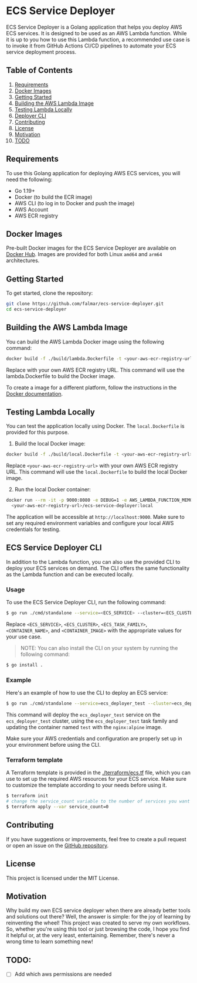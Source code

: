 # ECS Service Deployer

ECS Service Deployer is a Golang application that helps you deploy AWS ECS services. It is designed to be used as an AWS
Lambda function. While it is up to you how to use this Lambda function, a recommended use case is to invoke it from GitHub Actions CI/CD pipelines to automate your ECS service deployment process.

## Table of Contents
1. [Requirements](#requirements)
2. [Docker Images](#docker-images)
3. [Getting Started](#getting-started)
4. [Building the AWS Lambda Image](#building-the-aws-lambda-image)
5. [Testing Lambda Locally](#testing-lambda-locally)
6. [Deployer CLI](#ecs-service-deployer-cli)
7. [Contributing](#contributing)
8. [License](#license)
9. [Motivation](#motivation)
10. [TODO](#todo)

## Requirements

To use this Golang application for deploying AWS ECS services, you will need the following:

- Go 1.19+
- Docker (to build the ECR image)
- AWS CLI (to log in to Docker and push the image)
- AWS Account
- AWS ECR registry

## Docker Images

Pre-built Docker images for the ECS Service Deployer are available on [Docker Hub](https://hub.docker.com/r/falmar/ecs-service-deployer). Images are provided for both Linux `amd64` and `arm64` architectures.

## Getting Started

To get started, clone the repository:

```bash
git clone https://github.com/falmar/ecs-service-deployer.git
cd ecs-service-deployer
```

## Building the AWS Lambda Image

You can build the AWS Lambda Docker image using the following command:

```bash
docker build -f ./build/lambda.Dockerfile -t <your-aws-ecr-registry-url>/ecs-service-deployer .
```

Replace <your-aws-ecr-registry-url> with your own AWS ECR registry URL. This command will use the lambda.Dockerfile to build the Docker image.

To create a image for a different platform, follow the instructions in the [Docker documentation](https://docs.docker.com/build/building/multi-platform/).

## Testing Lambda Locally

You can test the application locally using Docker. The `local.Dockerfile` is provided for this purpose.

1. Build the local Docker image:

```bash
docker build -f ./build/local.Dockerfile -t <your-aws-ecr-registry-url>/ecs-service-deployer:local .
```

Replace `<your-aws-ecr-registry-url>` with your own AWS ECR registry URL. This command will use the `local.Dockerfile` to build the local Docker image.

2. Run the local Docker container:

```bash
docker run --rm -it -p 9000:8080 -e DEBUG=1 -e AWS_LAMBDA_FUNCTION_MEMORY_SIZE=512 \
  <your-aws-ecr-registry-url>/ecs-service-deployer:local
```

The application will be accessible at `http://localhost:9000`. Make sure to set any required environment variables and configure your local AWS credentials for testing.

## ECS Service Deployer CLI

In addition to the Lambda function, you can also use the provided CLI to deploy your ECS services on demand. The CLI offers the same functionality as the Lambda function and can be executed locally.

### Usage

To use the ECS Service Deployer CLI, run the following command:

```bash
$ go run ./cmd/standalone --service=<ECS_SERVICE> --cluster=<ECS_CLUSTER> --task=<ECS_TASK_FAMILY> --containers <CONTAINER_NAME>=<CONTAINER_IMAGE>
```

Replace `<ECS_SERVICE>`, `<ECS_CLUSTER>`, `<ECS_TASK_FAMILY>`, `<CONTAINER_NAME>`, and `<CONTAINER_IMAGE>` with the appropriate values for your use case.


> NOTE: You can also install the CLI on your system by running the following command:

```bash
$ go install .
```

### Example

Here's an example of how to use the CLI to deploy an ECS service:

```bash
$ go run ./cmd/standalone --service=ecs_deployer_test --cluster=ecs_deployer_test --task=ecs_deployer_test --containers test=nginx:alpine
```

This command will deploy the `ecs_deployer_test` service on the `ecs_deployer_test` cluster, using the `ecs_deployer_test` task family and updating the container named `test` with the `nginx:alpine` image.

Make sure your AWS credentials and configuration are properly set up in your environment before using the CLI.

### Terraform template

A Terraform template is provided in the [./terraform/ecs.tf](./terraform/ecs.tf) file, which you can use to set up the required AWS resources for your ECS service. Make sure to customize the template according to your needs before using it.

```bash
$ terraform init
# change the service_count variable to the number of services you want to deploy or leave it as is to just create the resources
$ terraform apply --var service_count=0
```

## Contributing

If you have suggestions or improvements, feel free to create a pull request or open an issue on
the [GitHub repository](https://github.com/falmar/ecs-service-deployer).

## License

This project is licensed under the MIT License.

## Motivation

Why build my own ECS service deployer when there are already better tools and solutions out there? Well, the answer is simple: for the joy of learning by reinventing the wheel! This project was created to serve my own workflows. So, whether you're using this tool or just browsing the code, I hope you find it helpful or, at the very least, entertaining. Remember, there's never a wrong time to learn something new!

## TODO:

- [ ] Add which aws permissions are needed
